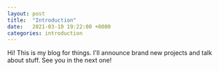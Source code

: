 ```yaml
---
layout: post
title:  "Introduction"
date:   2021-03-10 19:22:00 +0000
categories: introduction
---
```

Hi! This is my blog for things. I'll announce brand new projects and talk about stuff. See you in the next one!
